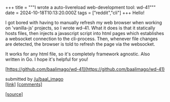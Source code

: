+++
title = """I wrote a auto-livereload web-development tool: wd-41"""
date = 2024-10-18T10:13:20.000Z
tags = ["reddit","cli"]
+++
Hello!

I got bored with having to manually refresh my web browser when working on 'vanilla-js' projects, so I wrote wd-41. What it does is that it statically hosts files, then injects a javascript script into html pages which establishes a websocket connection to the cli-process. Then, whenever file changes are detected, the browser is told to refresh the page via the websocket.

It works for any html file, so it's completely framework agnostic. Also written in Go. I hope it's helpful for you!

[https://github.com/baalimago/wd-41](https://github.com/baalimago/wd-41)

submitted by [/u/baal\_imago](https://www.reddit.com/user/baal_imago)  
[\[link\]](https://www.reddit.com/r/commandline/comments/1g6empl/i_wrote_a_autolivereload_webdevelopment_tool_wd41/) [\[comments\]](https://www.reddit.com/r/commandline/comments/1g6empl/i_wrote_a_autolivereload_webdevelopment_tool_wd41/)

[[source]](https://www.reddit.com/r/commandline/comments/1g6empl/i_wrote_a_autolivereload_webdevelopment_tool_wd41/)
